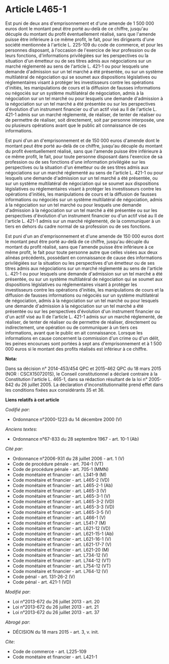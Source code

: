 # Article L465-1

Est puni de deux ans d'emprisonnement et d'une amende de 1 500 000 euros dont le montant peut être porté au-delà de ce
chiffre, jusqu'au décuple du montant du profit éventuellement réalisé, sans que l'amende puisse être inférieure à ce même
profit, le fait, pour les dirigeants d'une société mentionnée à l'article L. 225-109 du code de commerce, et pour les
personnes disposant, à l'occasion de l'exercice de leur profession ou de leurs fonctions, d'informations privilégiées sur les
perspectives ou la situation d'un émetteur ou de ses titres admis aux négociations sur un marché réglementé au sens de
l'article L. 421-1 ou pour lesquels une demande d'admission sur un tel marché a été présentée, ou sur un système multilatéral
de négociation qui se soumet aux dispositions législatives ou réglementaires visant à protéger les investisseurs contre les
opérations d'initiés, les manipulations de cours et la diffusion de fausses informations ou négociés sur un système
multilatéral de négociation, admis à la négociation sur un tel marché ou pour lesquels une demande d'admission à la
négociation sur un tel marché a été présentée ou sur les perspectives d'évolution d'un instrument financier ou d'un actif
visé au II de l'article L. 421-1 admis sur un marché réglementé, de réaliser, de tenter de réaliser ou de permettre de
réaliser, soit directement, soit par personne interposée, une ou plusieurs opérations avant que le public ait connaissance de
ces informations. 

Est puni d'un an d'emprisonnement et de 150 000 euros d'amende dont le montant peut être porté au-delà de ce chiffre,
jusqu'au décuple du montant du profit éventuellement réalisé, sans que l'amende puisse être inférieure à ce même profit, le
fait, pour toute personne disposant dans l'exercice de sa profession ou de ses fonctions d'une information privilégiée sur
les perspectives ou la situation d'un émetteur ou de ses titres admis aux négociations sur un marché réglementé au sens de
l'article L. 421-1 ou pour lesquels une demande d'admission sur un tel marché a été présentée, ou sur un système multilatéral
de négociation qui se soumet aux dispositions législatives ou réglementaires visant à protéger les investisseurs contre les
opérations d'initiés, les manipulations de cours et la diffusion de fausses informations ou négociés sur un système
multilatéral de négociation, admis à la négociation sur un tel marché ou pour lesquels une demande d'admission à la
négociation sur un tel marché a été présentée ou sur les perspectives d'évolution d'un instrument financier ou d'un actif
visé au II de l'article L. 421-1 admis sur un marché réglementé, de la communiquer à un tiers en dehors du cadre normal de sa
profession ou de ses fonctions. 

Est puni d'un an d'emprisonnement et d'une amende de 150 000 euros dont le montant peut être porté au-delà de ce chiffre,
jusqu'au décuple du montant du profit réalisé, sans que l'amende puisse être inférieure à ce même profit, le fait pour toute
personne autre que celles visées aux deux alinéas précédents, possédant en connaissance de cause des informations
privilégiées sur la situation ou les perspectives d'un émetteur ou de ses titres admis aux négociations sur un marché
réglementé au sens de l'article L. 421-1 ou pour lesquels une demande d'admission sur un tel marché a été présentée, ou sur
un système multilatéral de négociation qui se soumet aux dispositions législatives ou réglementaires visant à protéger les
investisseurs contre les opérations d'initiés, les manipulations de cours et la diffusion de fausses informations ou négociés
sur un système multilatéral de négociation, admis à la négociation sur un tel marché ou pour lesquels une demande d'admission
à la négociation sur un tel marché a été présentée ou sur les perspectives d'évolution d'un instrument financier ou d'un
actif visé au II de l'article L. 421-1 admis sur un marché réglementé, de réaliser, de tenter de réaliser ou de permettre de
réaliser, directement ou indirectement, une opération ou de communiquer à un tiers ces informations, avant que le public en
ait connaissance. Lorsque les informations en cause concernent la commission d'un crime ou d'un délit, les peines encourues
sont portées à sept ans d'emprisonnement et à 1 500 000 euros si le montant des profits réalisés est inférieur à ce chiffre.

**Nota:**

Dans sa décision n° 2014-453/454 QPC et 2015-462 QPC du 18 mars 2015 (NOR : CSCX1507201S), le Conseil constitutionnel a
déclaré contraire à la Constitution l'article L. 465-1, dans sa rédaction résultant de la loi n° 2005-842 du 26 juillet 2005.
La déclaration d'inconstitutionnalité prend effet dans les conditions fixées aux considérants 35 et 36.

**Liens relatifs à cet article**

_Codifié par_:

  - Ordonnance n°2000-1223 du 14 décembre 2000 (V)

_Anciens textes_:

  - Ordonnance n°67-833 du 28 septembre 1967 - art. 10-1 (Ab)

_Cité par_:

  - Ordonnance n°2006-931 du 28 juillet 2006 - art. 1 (V)
  - Code de procédure pénale - art. 704-1 (VT)
  - Code de procédure pénale - art. 705-1 (MMN)
  - Code monétaire et financier - art. L341-9 (M)
  - Code monétaire et financier - art. L465-2 (VD)
  - Code monétaire et financier - art. L465-2-1 (Ab)
  - Code monétaire et financier - art. L465-3 (V)
  - Code monétaire et financier - art. L465-3-1 (V)
  - Code monétaire et financier - art. L465-3-2 (VD)
  - Code monétaire et financier - art. L465-3-3 (VD)
  - Code monétaire et financier - art. L465-3-5 (V)
  - Code monétaire et financier - art. L466-1 (V)
  - Code monétaire et financier - art. L541-7 (M)
  - Code monétaire et financier - art. L621-12 (VD)
  - Code monétaire et financier - art. L621-15-1 (Ab)
  - Code monétaire et financier - art. L621-16-1 (V)
  - Code monétaire et financier - art. L621-17-7 (V)
  - Code monétaire et financier - art. L621-20 (M)
  - Code monétaire et financier - art. L734-12 (V)
  - Code monétaire et financier - art. L744-12 (VT)
  - Code monétaire et financier - art. L754-12 (VT)
  - Code monétaire et financier - art. L764-12 (V)
  - Code pénal - art. 131-26-2 (V)
  - Code pénal - art. 421-1 (VD)

_Modifié par_:

  - Loi n°2013-672 du 26 juillet 2013 - art. 20
  - Loi n°2013-672 du 26 juillet 2013 - art. 21
  - Loi n°2013-672 du 26 juillet 2013 - art. 37

_Abrogé par_:

  - DÉCISION du 18 mars 2015 - art. 3, v. init.

_Cite_:

  - Code de commerce - art. L225-109
  - Code monétaire et financier - art. L421-1
